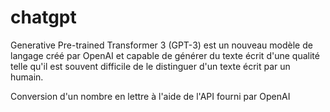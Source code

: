 # chatgpt

Generative Pre-trained Transformer 3 (GPT-3) est un nouveau modèle de langage créé par OpenAI et capable de générer du texte écrit d'une qualité telle qu'il est souvent difficile de le distinguer d'un texte écrit par un humain.

Conversion d'un nombre en lettre à l'aide de l'API fourni par OpenAI
